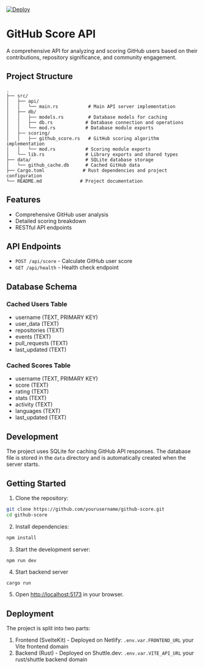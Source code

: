 [![Deploy](https://github.com/leontiad/goring/actions/workflows/deploy.yml/badge.svg)](https://github.com/leontiad/goring/actions/workflows/deploy.yml)
# GitHub Score API

A comprehensive API for analyzing and scoring GitHub users based on their contributions, repository significance, and community engagement.

## Project Structure

```
.
├── src/
│   ├── api/
│   │   └── main.rs           # Main API server implementation
│   ├── db/
│   │   ├── models.rs         # Database models for caching
│   │   ├── db.rs            # Database connection and operations
│   │   └── mod.rs           # Database module exports
│   ├── scoring/
│   │   ├── github_score.rs   # GitHub scoring algorithm implementation
│   │   └── mod.rs           # Scoring module exports
│   └── lib.rs               # Library exports and shared types
├── data/                    # SQLite database storage
│   └── github_cache.db      # Cached GitHub data
├── Cargo.toml              # Rust dependencies and project configuration
└── README.md              # Project documentation
```

## Features

- Comprehensive GitHub user analysis
- Detailed scoring breakdown
- RESTful API endpoints

## API Endpoints

- `POST /api/score` - Calculate GitHub user score
- `GET /api/health` - Health check endpoint

## Database Schema

### Cached Users Table
- username (TEXT, PRIMARY KEY)
- user_data (TEXT)
- repositories (TEXT)
- events (TEXT)
- pull_requests (TEXT)
- last_updated (TEXT)

### Cached Scores Table
- username (TEXT, PRIMARY KEY)
- score (TEXT)
- rating (TEXT)
- stats (TEXT)
- activity (TEXT)
- languages (TEXT)
- last_updated (TEXT)


## Development

The project uses SQLite for caching GitHub API responses. The database file is stored in the `data` directory and is automatically created when the server starts.

## Getting Started

1. Clone the repository:
```bash
git clone https://github.com/yourusername/github-score.git
cd github-score
```

2. Install dependencies:
```bash
npm install
```

3. Start the development server:
```bash
npm run dev
```
4. Start backend server
```
cargo run
```

5. Open [http://localhost:5173](http://localhost:5173) in your browser.


## Deployment

The project is split into two parts:
1. Frontend (SvelteKit) - Deployed on Netlify: `.env.var.FRONTEND_URL` your Vite frontend domain
2. Backend (Rust) - Deployed on Shuttle.dev: `.env.var.VITE_API_URL`  your rust/shuttle backend domain




